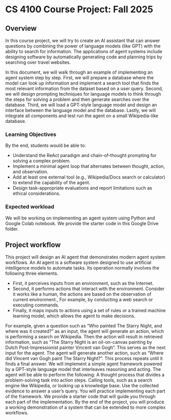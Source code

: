 # CS 4100 Course Project: Fall 2025

## Overview

In this course project, we will try to create an AI assistant that can answer questions by combining the power of language models (like GPT) with the ability to search for information. The applications of agent systems include designing software by automatically generating code and planning trips by searching over travel websites.

In this document, we will walk through an example of implementing an agent system step by step. First, we will prepare a database where the model can look up information and implement a search tool that finds the most relevant information from the dataset based on a user query. Second, we will design prompting techniques for language models to think through the steps for solving a problem and then generate searches over the database. Third, we will load a GPT-style language model and design an interface between the language model and the database. Lastly, we will integrate all components and test run the agent on a small Wikipedia-like database.

### Learning Objectives

By the end, students would be able to:
- Understand the ReAct paradigm and chain-of-thought prompting for solving a complex problem.
- Implement a minimal agent loop that alternates between thought, action, and observation.
- Add at least one external tool (e.g., Wikipedia/Docs search or calculator) to extend the capability of the agent.
- Design task-appropriate evaluations and report limitations such as ethical considerations.

### Expected workload

We will be working on implementing an agent system using Python and Google Colab notebook. We provide the starter code in this Google Drive folder. 

## Project workflow
This project will design an AI agent that demonstrates modern agent system workflows. An AI agent is a software system designed to use artificial intelligence models to automate tasks. Its operation normally involves the following three elements.

- First, it perceives inputs from an environment, such as the Internet. 
- Second, it performs actions that interact with the environment. Consider it works like a human, the actions are based on the observation of current environment., For example, by conducting a web search or executing commands.
- Finally, it maps inputs to actions using a set of rules or a trained machine learning model, which allows the agent to make decisions.

For example, given a question such as “Who painted The Starry Night, and where was it created?” as an input, the agent will generate an action, which is performing a search on Wikipedia. Then the action will result in retrieved information, such as “The Starry Night is an oil-on-canvas painting by Dutch Post-Impressionist painter Vincent van Gogh”. This serves as the next input for the agent. The agent will generate another action, such as “Where did Vincent van Gogh paint The Starry Night?”. This process repeats until it finds a final answer.
We will implement a simple agent framework powered by a GPT-style language model that interleaves reasoning and acting. The agent will be able to perform the following: 
A thought process that divides a problem-solving task into action steps.
Calling tools, such as a search engine like Wikipedia, or looking up a knowledge base.
Use the collected evidence to answer a user’s query.
You will practice implementing each part of the framework. We provide a starter code that will guide you through each part of the implementation. By the end of the project, you will produce a working demonstration of a system that can be extended to more complex workflows.

